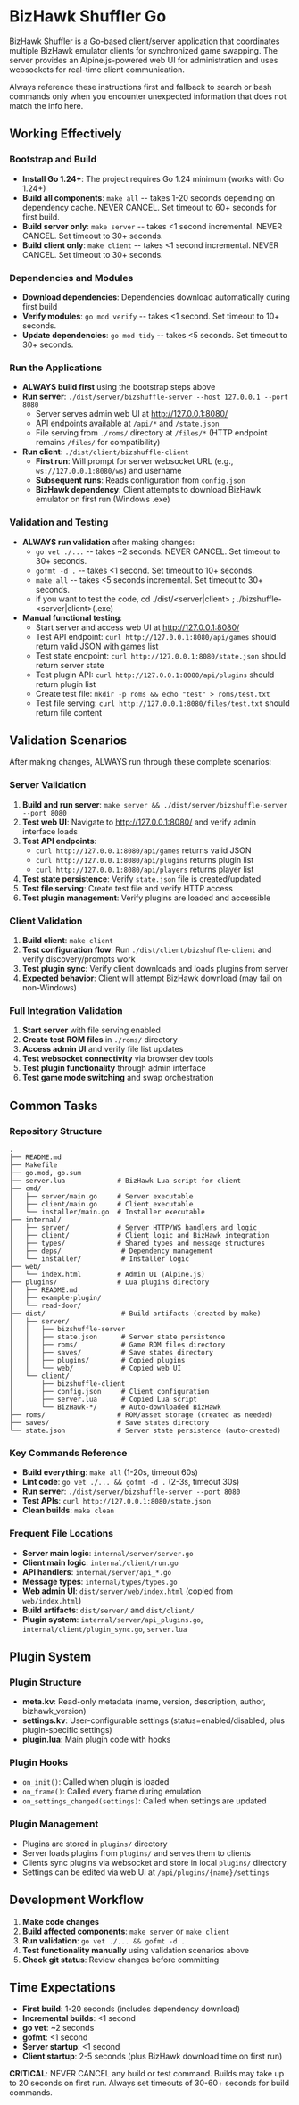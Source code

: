 # BizHawk Shuffler Go

BizHawk Shuffler is a Go-based client/server application that coordinates multiple BizHawk emulator clients for synchronized game swapping. The server provides an Alpine.js-powered web UI for administration and uses websockets for real-time client communication.

Always reference these instructions first and fallback to search or bash commands only when you encounter unexpected information that does not match the info here.

## Working Effectively

### Bootstrap and Build
- **Install Go 1.24+**: The project requires Go 1.24 minimum (works with Go 1.24+)
- **Build all components**: `make all` -- takes 1-20 seconds depending on dependency cache. NEVER CANCEL. Set timeout to 60+ seconds for first build.
- **Build server only**: `make server` -- takes <1 second incremental. NEVER CANCEL. Set timeout to 30+ seconds.
- **Build client only**: `make client` -- takes <1 second incremental. NEVER CANCEL. Set timeout to 30+ seconds.

### Dependencies and Modules
- **Download dependencies**: Dependencies download automatically during first build
- **Verify modules**: `go mod verify` -- takes <1 second. Set timeout to 10+ seconds.
- **Update dependencies**: `go mod tidy` -- takes <5 seconds. Set timeout to 30+ seconds.

### Run the Applications
- **ALWAYS build first** using the bootstrap steps above
- **Run server**: `./dist/server/bizshuffle-server --host 127.0.0.1 --port 8080`
  - Server serves admin web UI at http://127.0.0.1:8080/
  - API endpoints available at `/api/*` and `/state.json`
  - File serving from `./roms/` directory at `/files/*` (HTTP endpoint remains `/files/` for compatibility)
- **Run client**: `./dist/client/bizshuffle-client`
  - **First run**: Will prompt for server websocket URL (e.g., `ws://127.0.0.1:8080/ws`) and username
  - **Subsequent runs**: Reads configuration from `config.json`
  - **BizHawk dependency**: Client attempts to download BizHawk emulator on first run (Windows .exe)

### Validation and Testing
- **ALWAYS run validation** after making changes:
  - `go vet ./...` -- takes ~2 seconds. NEVER CANCEL. Set timeout to 30+ seconds.
  - `gofmt -d .` -- takes <1 second. Set timeout to 10+ seconds.
  - `make all` -- takes <5 seconds incremental. Set timeout to 30+ seconds.
  - if you want to test the code, cd ./dist/<server|client> ; ./bizshuffle-<server|client>(.exe)
- **Manual functional testing**:
  - Start server and access web UI at http://127.0.0.1:8080/
  - Test API endpoint: `curl http://127.0.0.1:8080/api/games` should return valid JSON with games list
  - Test state endpoint: `curl http://127.0.0.1:8080/state.json` should return server state
  - Test plugin API: `curl http://127.0.0.1:8080/api/plugins` should return plugin list
  - Create test file: `mkdir -p roms && echo "test" > roms/test.txt`
  - Test file serving: `curl http://127.0.0.1:8080/files/test.txt` should return file content

## Validation Scenarios

After making changes, ALWAYS run through these complete scenarios:

### Server Validation
1. **Build and run server**: `make server && ./dist/server/bizshuffle-server --port 8080`
2. **Test web UI**: Navigate to http://127.0.0.1:8080/ and verify admin interface loads
3. **Test API endpoints**: 
   - `curl http://127.0.0.1:8080/api/games` returns valid JSON
   - `curl http://127.0.0.1:8080/api/plugins` returns plugin list
   - `curl http://127.0.0.1:8080/api/players` returns player list
4. **Test state persistence**: Verify `state.json` file is created/updated
5. **Test file serving**: Create test file and verify HTTP access
6. **Test plugin management**: Verify plugins are loaded and accessible

### Client Validation  
1. **Build client**: `make client`
2. **Test configuration flow**: Run `./dist/client/bizshuffle-client` and verify discovery/prompts work
3. **Test plugin sync**: Verify client downloads and loads plugins from server
4. **Expected behavior**: Client will attempt BizHawk download (may fail on non-Windows)

### Full Integration Validation
1. **Start server** with file serving enabled
2. **Create test ROM files** in `./roms/` directory
3. **Access admin UI** and verify file list updates
4. **Test websocket connectivity** via browser dev tools
5. **Test plugin functionality** through admin interface
6. **Test game mode switching** and swap orchestration

## Common Tasks

### Repository Structure
```
.
├── README.md
├── Makefile
├── go.mod, go.sum
├── server.lua             # BizHawk Lua script for client
├── cmd/
│   ├── server/main.go     # Server executable
│   ├── client/main.go     # Client executable
│   └── installer/main.go  # Installer executable
├── internal/
│   ├── server/            # Server HTTP/WS handlers and logic
│   ├── client/            # Client logic and BizHawk integration
│   ├── types/             # Shared types and message structures
│   ├── deps/               # Dependency management
│   └── installer/          # Installer logic
├── web/
│   └── index.html         # Admin UI (Alpine.js)
├── plugins/               # Lua plugins directory
│   ├── README.md
│   ├── example-plugin/
│   └── read-door/
├── dist/                   # Build artifacts (created by make)
│   ├── server/
│   │   ├── bizshuffle-server
│   │   ├── state.json      # Server state persistence
│   │   ├── roms/           # Game ROM files directory
│   │   ├── saves/          # Save states directory
│   │   ├── plugins/        # Copied plugins
│   │   └── web/            # Copied web UI
│   └── client/
│       ├── bizshuffle-client
│       ├── config.json     # Client configuration
│       ├── server.lua      # Copied Lua script
│       └── BizHawk-*/      # Auto-downloaded BizHawk
├── roms/                  # ROM/asset storage (created as needed)
├── saves/                 # Save states directory
└── state.json             # Server state persistence (auto-created)
```

### Key Commands Reference
- **Build everything**: `make all` (1-20s, timeout 60s)
- **Lint code**: `go vet ./... && gofmt -d .` (2-3s, timeout 30s)  
- **Run server**: `./dist/server/bizshuffle-server --port 8080`
- **Test APIs**: `curl http://127.0.0.1:8080/state.json`
- **Clean builds**: `make clean`

### Frequent File Locations
- **Server main logic**: `internal/server/server.go`
- **Client main logic**: `internal/client/run.go`
- **API handlers**: `internal/server/api_*.go`
- **Message types**: `internal/types/types.go`
- **Web admin UI**: `dist/server/web/index.html` (copied from `web/index.html`)
- **Build artifacts**: `dist/server/` and `dist/client/`
- **Plugin system**: `internal/server/api_plugins.go`, `internal/client/plugin_sync.go`, `server.lua`

## Plugin System

### Plugin Structure
- **meta.kv**: Read-only metadata (name, version, description, author, bizhawk_version)
- **settings.kv**: User-configurable settings (status=enabled/disabled, plus plugin-specific settings)
- **plugin.lua**: Main plugin code with hooks

### Plugin Hooks
- `on_init()`: Called when plugin is loaded
- `on_frame()`: Called every frame during emulation
- `on_settings_changed(settings)`: Called when settings are updated

### Plugin Management
- Plugins are stored in `plugins/` directory
- Server loads plugins from `plugins/` and serves them to clients
- Clients sync plugins via websocket and store in local `plugins/` directory
- Settings can be edited via web UI at `/api/plugins/{name}/settings`

## Development Workflow
1. **Make code changes**
2. **Build affected components**: `make server` or `make client`
3. **Run validation**: `go vet ./... && gofmt -d .`
4. **Test functionality manually** using validation scenarios above
5. **Check git status**: Review changes before committing

## Time Expectations

- **First build**: 1-20 seconds (includes dependency download)
- **Incremental builds**: <1 second  
- **go vet**: ~2 seconds
- **gofmt**: <1 second
- **Server startup**: <1 second
- **Client startup**: 2-5 seconds (plus BizHawk download time on first run)

**CRITICAL**: NEVER CANCEL any build or test command. Builds may take up to 20 seconds on first run. Always set timeouts of 30-60+ seconds for build commands.